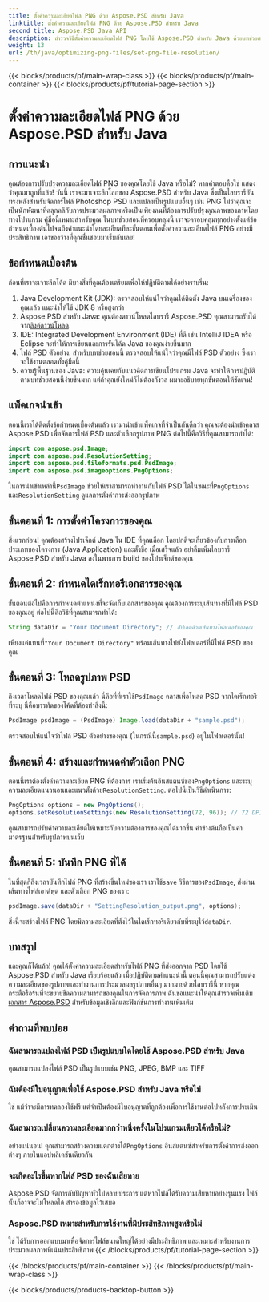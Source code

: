 ```yaml
---
title: ตั้งค่าความละเอียดไฟล์ PNG ด้วย Aspose.PSD สำหรับ Java
linktitle: ตั้งค่าความละเอียดไฟล์ PNG ด้วย Aspose.PSD สำหรับ Java
second_title: Aspose.PSD Java API
description: สำรวจวิธีตั้งค่าความละเอียดไฟล์ PNG โดยใช้ Aspose.PSD สำหรับ Java ด้วยบทช่วยสอนแบบละเอียดทีละขั้นตอนนี้ ปรับภาพของคุณให้เหมาะสมในเวลาไม่นาน
weight: 13
url: /th/java/optimizing-png-files/set-png-file-resolution/
---
```


{{< blocks/products/pf/main-wrap-class >}}
{{< blocks/products/pf/main-container >}}
{{< blocks/products/pf/tutorial-page-section >}}

# ตั้งค่าความละเอียดไฟล์ PNG ด้วย Aspose.PSD สำหรับ Java

## การแนะนำ
คุณต้องการปรับปรุงความละเอียดไฟล์ PNG ของคุณโดยใช้ Java หรือไม่? หากคำตอบคือใช่ แสดงว่าคุณมาถูกที่แล้ว! วันนี้ เราจะมาเจาะลึกโลกของ Aspose.PSD สำหรับ Java ซึ่งเป็นไลบรารีอันทรงพลังสำหรับจัดการไฟล์ Photoshop PSD และแปลงเป็นรูปแบบอื่นๆ เช่น PNG ไม่ว่าคุณจะเป็นนักพัฒนาที่คลุกคลีกับการประมวลผลภาพหรือเป็นเพียงคนที่ต้องการปรับปรุงคุณภาพของภาพโดยทางโปรแกรม คู่มือนี้เหมาะสำหรับคุณ 
ในบทช่วยสอนที่ครอบคลุมนี้ เราจะครอบคลุมทุกอย่างตั้งแต่ข้อกำหนดเบื้องต้นไปจนถึงคำแนะนำโดยละเอียดทีละขั้นตอนเพื่อตั้งค่าความละเอียดไฟล์ PNG อย่างมีประสิทธิภาพ เอาของว่างที่คุณชื่นชอบมาเริ่มกันเลย!
## ข้อกำหนดเบื้องต้น
 
ก่อนที่เราจะเจาะลึกโค้ด มีบางสิ่งที่คุณต้องเตรียมเพื่อให้ปฏิบัติตามได้อย่างราบรื่น:
1. Java Development Kit (JDK): ตรวจสอบให้แน่ใจว่าคุณได้ติดตั้ง Java บนเครื่องของคุณแล้ว แนะนำให้ใช้ JDK 8 หรือสูงกว่า
2.  Aspose.PSD สำหรับ Java: คุณต้องดาวน์โหลดไลบรารี Aspose.PSD คุณสามารถรับได้จาก[ลิงค์ดาวน์โหลด](https://releases.aspose.com/psd/java/).
3. IDE: Integrated Development Environment (IDE) ที่ดี เช่น IntelliJ IDEA หรือ Eclipse จะทำให้การเขียนและการรันโค้ด Java ของคุณง่ายขึ้นมาก
4. ไฟล์ PSD ตัวอย่าง: สำหรับบทช่วยสอนนี้ ตรวจสอบให้แน่ใจว่าคุณมีไฟล์ PSD ตัวอย่าง ซึ่งเราจะใช้งานตลอดทั้งคู่มือนี้
5. ความรู้พื้นฐานของ Java: ความคุ้นเคยกับแนวคิดการเขียนโปรแกรม Java จะทำให้การปฏิบัติตามบทช่วยสอนนี้ง่ายขึ้นมาก แต่ถ้าคุณยังใหม่ก็ไม่ต้องกังวล ผมจะอธิบายทุกขั้นตอนให้ชัดเจน!
## แพ็คเกจนำเข้า
ตอนนี้เราได้ติดตั้งข้อกำหนดเบื้องต้นแล้ว เรามานำเข้าแพ็คเกจที่จำเป็นกันดีกว่า คุณจะต้องนำเข้าคลาส Aspose.PSD เพื่อจัดการไฟล์ PSD และตัวเลือกรูปภาพ PNG ต่อไปนี้คือวิธีที่คุณสามารถทำได้:
```java
import com.aspose.psd.Image;
import com.aspose.psd.ResolutionSetting;
import com.aspose.psd.fileformats.psd.PsdImage;
import com.aspose.psd.imageoptions.PngOptions;
```
 ในการนำเข้าเหล่านี้`PsdImage` ช่วยให้เราสามารถทำงานกับไฟล์ PSD ได้ในขณะที่`PngOptions` และ`ResolutionSetting` ดูแลการตั้งค่าการส่งออกรูปภาพ
## ขั้นตอนที่ 1: การตั้งค่าโครงการของคุณ
สิ่งแรกก่อน! คุณต้องสร้างโปรเจ็กต์ Java ใน IDE ที่คุณเลือก โดยปกติจะเกี่ยวข้องกับการเลือกประเภทของโครงการ (Java Application) และตั้งชื่อ 
เมื่อเสร็จแล้ว อย่าลืมเพิ่มไลบรารี Aspose.PSD สำหรับ Java ลงในพาธการ build ของโปรเจ็กต์ของคุณ
## ขั้นตอนที่ 2: กำหนดไดเร็กทอรีเอกสารของคุณ
ขั้นตอนต่อไปคือการกำหนดตำแหน่งที่จะจัดเก็บเอกสารของคุณ คุณต้องการระบุเส้นทางที่มีไฟล์ PSD ของคุณอยู่ ต่อไปนี้คือวิธีที่คุณสามารถทำได้:
```java
String dataDir = "Your Document Directory"; // อัปเดตด้วยเส้นทางโฟลเดอร์ของคุณ
```
 เพียงแค่แทนที่`"Your Document Directory"` พร้อมเส้นทางไปยังโฟลเดอร์ที่มีไฟล์ PSD ของคุณ 
## ขั้นตอนที่ 3: โหลดรูปภาพ PSD
 ถึงเวลาโหลดไฟล์ PSD ของคุณแล้ว นี่คือที่ที่เราใช้`PsdImage` คลาสเพื่อโหลด PSD จากไดเร็กทอรีที่ระบุ 
นี่คือบรรทัดของโค้ดที่ต้องทำสิ่งนี้:
```java
PsdImage psdImage = (PsdImage) Image.load(dataDir + "sample.psd");
```
 ตรวจสอบให้แน่ใจว่าไฟล์ PSD ตัวอย่างของคุณ (ในกรณีนี้`sample.psd`) อยู่ในโฟลเดอร์นั้น!
## ขั้นตอนที่ 4: สร้างและกำหนดค่าตัวเลือก PNG
 ตอนนี้เราต้องตั้งค่าความละเอียด PNG ที่ต้องการ เราเริ่มต้นอินสแตนซ์ของ`PngOptions` และระบุความละเอียดแนวนอนและแนวตั้งด้วย`ResolutionSetting`.
ต่อไปนี้เป็นวิธีดำเนินการ:
```java
PngOptions options = new PngOptions();
options.setResolutionSettings(new ResolutionSetting(72, 96)); // 72 DPI แนวนอน, 96 DPI แนวตั้ง
```
คุณสามารถปรับค่าความละเอียดให้เหมาะกับความต้องการของคุณได้มากขึ้น ค่าข้างต้นถือเป็นค่ามาตรฐานสำหรับรูปภาพบนเว็บ
## ขั้นตอนที่ 5: บันทึก PNG ที่ได้
 ในที่สุดก็ถึงเวลาบันทึกไฟล์ PNG ที่สร้างขึ้นใหม่ของเรา เราใช้`save` วิธีการของ`PsdImage`, ส่งผ่านเส้นทางไฟล์เอาต์พุต และตัวเลือก PNG ของเรา:
```java
psdImage.save(dataDir + "SettingResolution_output.png", options);
```
 สิ่งนี้จะสร้างไฟล์ PNG โดยมีความละเอียดที่ตั้งไว้ในไดเร็กทอรีเดียวกับที่ระบุไว้`dataDir`.
## บทสรุป
และคุณก็ได้แล้ว! คุณได้ตั้งค่าความละเอียดสำหรับไฟล์ PNG ที่ส่งออกจาก PSD โดยใช้ Aspose.PSD สำหรับ Java เรียบร้อยแล้ว เมื่อปฏิบัติตามคำแนะนำนี้ ตอนนี้คุณสามารถปรับแต่งความละเอียดของรูปภาพและทำงานการประมวลผลรูปภาพอื่นๆ มากมายด้วยไลบรารีนี้ หากคุณกระตือรือร้นที่จะขยายขีดความสามารถของคุณในการจัดการภาพ ฉันขอแนะนำให้คุณสำรวจเพิ่มเติม[เอกสาร Aspose.PSD](https://reference.aspose.com/psd/java/) สำหรับข้อมูลเชิงลึกและฟังก์ชันการทำงานเพิ่มเติม

## คำถามที่พบบ่อย
### ฉันสามารถแปลงไฟล์ PSD เป็นรูปแบบใดโดยใช้ Aspose.PSD สำหรับ Java
คุณสามารถแปลงไฟล์ PSD เป็นรูปแบบเช่น PNG, JPEG, BMP และ TIFF
### ฉันต้องมีใบอนุญาตเพื่อใช้ Aspose.PSD สำหรับ Java หรือไม่
ใช่ แม้ว่าจะมีการทดลองใช้ฟรี แต่จำเป็นต้องมีใบอนุญาตที่ถูกต้องเพื่อการใช้งานต่อไปหลังการประเมิน
### ฉันสามารถเปลี่ยนความละเอียดมากกว่าหนึ่งครั้งในโปรแกรมเดียวได้หรือไม่?
 อย่างแน่นอน! คุณสามารถสร้างความแตกต่างได้`PngOptions` อินสแตนซ์สำหรับการตั้งค่าการส่งออกต่างๆ ภายในแอปพลิเคชันเดียวกัน
### จะเกิดอะไรขึ้นหากไฟล์ PSD ของฉันเสียหาย
Aspose.PSD จัดการกับปัญหาทั่วไปหลายประการ แต่หากไฟล์ได้รับความเสียหายอย่างรุนแรง ไฟล์นั้นก็อาจจะไม่โหลดได้ สำรองข้อมูลไว้เสมอ
### Aspose.PSD เหมาะสำหรับการใช้งานที่มีประสิทธิภาพสูงหรือไม่
ใช่ ได้รับการออกแบบมาเพื่อจัดการไฟล์ขนาดใหญ่ได้อย่างมีประสิทธิภาพ และเหมาะสำหรับงานการประมวลผลภาพที่เน้นประสิทธิภาพ
{{< /blocks/products/pf/tutorial-page-section >}}

{{< /blocks/products/pf/main-container >}}
{{< /blocks/products/pf/main-wrap-class >}}

{{< blocks/products/products-backtop-button >}}
